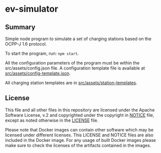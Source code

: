 # ev-simulator

## Summary

Simple node program to simulate a set of charging stations based on the OCPP-J 1.6 protocol.

To start the program, run: `npm start`.

All the configuration parameters of the program must be within the src/assets/config.json file. A configuration template file is available at [src/assets/config-template.json](src/assets/config-template.json).

All charging station templates are in [src/assets/station-templates](src/assets/station-templates).

## License

This file and all other files in this repository are licensed under the Apache Software License, v.2 and copyrighted under the copyright in [NOTICE](NOTICE) file, except as noted otherwise in the [LICENSE](LICENSE) file.

Please note that Docker images can contain other software which may be licensed under different licenses. This LICENSE and NOTICE files are also included in the Docker image. For any usage of built Docker images please make sure to check the licenses of the artifacts contained in the images.
